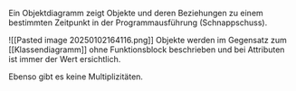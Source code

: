 Ein Objektdiagramm zeigt Objekte und deren Beziehungen zu einem bestimmten Zeitpunkt in der Programmausführung (Schnappschuss).

![[Pasted image 20250102164116.png]]
Objekte werden im Gegensatz zum [[Klassendiagramm]] ohne Funktionsblock beschrieben und bei Attributen ist immer der Wert ersichtlich.

Ebenso gibt es keine Multiplizitäten.